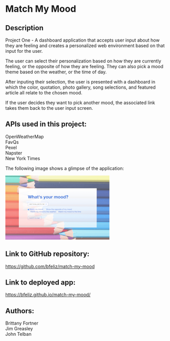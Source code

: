 # Match My Mood

## Description

Project One - A dashboard application that accepts user input about how they are feeling and creates a personalized web environment based on that input for the user.

The user can select their personalization based on how they are currently feeling, or the opposite of how they are feeling. They can also pick a mood theme based on the weather, or the time of day.

After inputing their selection, the user is presented with a dashboard in which the color, quotation, photo gallery, song selections, and featured article all relate to the chosen mood.

If the user decides they want to pick another mood, the associated link takes them back to the user input screen.

## APIs used in this project:

OpenWeatherMap <br>
FavQs <br>
Pexel <br>
Napster <br>
New York Times

The following image shows a glimpse of the application:

![match my mood](assets/images/match-mood.png)

## Link to GitHub repository:

https://github.com/bfeliz/match-my-mood

## Link to deployed app:

https://bfeliz.github.io/match-my-mood/

## Authors:

Brittany Fortner <br>
Jim Greasley <br>
John Telban
